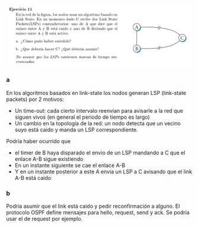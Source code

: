 ![](enunciado.png)

### a

En los algoritmos basados en link-state los nodos generan LSP (link-state packets) por 2 motivos:

- Un time-out: cada cierto intervalo reenvian para avisarle a la red que siguen vivos (en general el periodo de tiempo es largo)
- Un cambio en la topología de la red: un nodo detecta que un vecino suyo está caido y manda un LSP correspondiente.

Podría haber ocurrido que

- el timer de B haya disparado el envio de un LSP mandando a C que el enlace A-B sigue existiendo
- En un instante siguiente se cae el enlace A-B
- Y en un instante posterior a este A envia un LSP a C avisando que el link A-B está caido

### b

Podría asumir que el link está caido y pedir reconfirmación a alguno. El protocolo OSPF define mensajes para hello, request, send y ack. Se podría usar el de request por ejemplo.